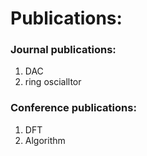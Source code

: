 # Publications:

### Journal publications:
1. DAC
2. ring oscialltor

### Conference publications:
1. DFT
2. Algorithm
